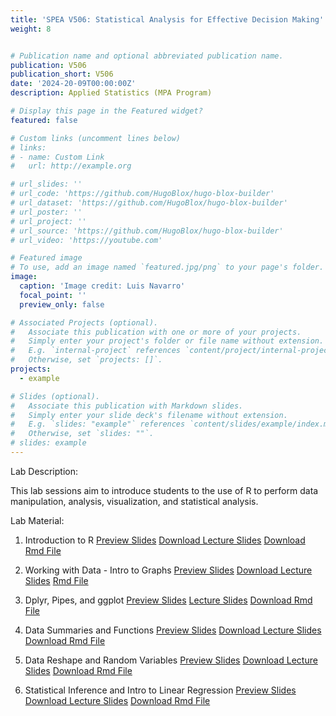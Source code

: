 ```yaml
---
title: 'SPEA V506: Statistical Analysis for Effective Decision Making'
weight: 8


# Publication name and optional abbreviated publication name.
publication: V506
publication_short: V506
date: '2024-20-09T00:00:00Z'
description: Applied Statistics (MPA Program)

# Display this page in the Featured widget?
featured: false

# Custom links (uncomment lines below)
# links:
# - name: Custom Link
#   url: http://example.org

# url_slides: ''
# url_code: 'https://github.com/HugoBlox/hugo-blox-builder'
# url_dataset: 'https://github.com/HugoBlox/hugo-blox-builder'
# url_poster: ''
# url_project: ''
# url_source: 'https://github.com/HugoBlox/hugo-blox-builder'
# url_video: 'https://youtube.com'

# Featured image
# To use, add an image named `featured.jpg/png` to your page's folder.
image:
  caption: 'Image credit: Luis Navarro'
  focal_point: ''
  preview_only: false

# Associated Projects (optional).
#   Associate this publication with one or more of your projects.
#   Simply enter your project's folder or file name without extension.
#   E.g. `internal-project` references `content/project/internal-project/index.md`.
#   Otherwise, set `projects: []`.
projects:
  - example

# Slides (optional).
#   Associate this publication with Markdown slides.
#   Simply enter your slide deck's filename without extension.
#   E.g. `slides: "example"` references `content/slides/example/index.md`.
#   Otherwise, set `slides: ""`.
# slides: example
---
```


Lab Description: 

This lab sessions aim to introduce students to the use of R to perform data manipulation, analysis, visualization, and statistical analysis. 

Lab Material: 

1. Introduction to R 
<a href="/content/teaching/v506/V506_Spring24_Lab1.html" target="_blank" class="btn btn-primary">Preview Slides</a>
<a href="/content/teaching/v506/V506_Spring24_Lab1.html" download class="btn btn-secondary">Download Lecture Slides</a>
<a href="/content/teaching/v506/V506_Spring24_Lab1.Rmd" download class="btn btn-secondary">Download Rmd File</a>

2. Working with Data - Intro to Graphs
<a href="/content/teaching/v506/V506_Spring24_Lab2.html" target="_blank" class="btn btn-primary">Preview Slides</a>
<a href="/content/teaching/v506/V506_Spring24_Lab2.html" download class="btn btn-secondary">Download Lecture Slides</a>
<a href="/content/teaching/v506/V506_Spring24_Lab2.Rmd" download class="btn btn-secondary">Rmd File</a>

3. Dplyr, Pipes, and ggplot
<a href="/content/teaching/v506/V506_Spring24_Lab3.html" target="_blank" class="btn btn-primary">Preview Slides</a>
<a href="/content/teaching/v506/V506_Spring24_Lab3.html" download class="btn btn-secondary">Lecture Slides</a>
<a href="/content/teaching/v506/V506_Spring24_Lab3.Rmd" download class="btn btn-secondary">Download Rmd File</a>

4. Data Summaries and Functions
<a href="/content/teaching/v506/V506_Spring24_Lab4.html" target="_blank" class="btn btn-primary">Preview Slides</a>
<a href="/content/teaching/v506/V506_Spring24_Lab4.html" download class="btn btn-secondary">Download Lecture Slides</a>
<a href="/content/teaching/v506/V506_Spring24_Lab4.Rmd" download class="btn btn-secondary">Download Rmd File</a>

5. Data Reshape and Random Variables
<a href="/content/teaching/v506/V506_Spring24_Lab5.html" target="_blank" class="btn btn-primary">Preview Slides</a>
<a href="/content/teaching/v506/V506_Spring24_Lab5.html" download class="btn btn-secondary">Download Lecture Slides</a>
<a href="/content/teaching/v506/V506_Spring24_Lab5.Rmd" download class="btn btn-secondary">Download Rmd File</a>

6. Statistical Inference and Intro to Linear Regression
<a href="/content/teaching/v506/V506_Spring24_Lab6.html" target="_blank" class="btn btn-primary">Preview Slides</a>
<a href="/content/teaching/v506/V506_Spring24_Lab6.html" download class="btn btn-secondary">Download Lecture Slides</a>
<a href="/content/teaching/v506/V506_Spring24_Lab6.Rmd" download class="btn btn-secondary">Download Rmd File</a>